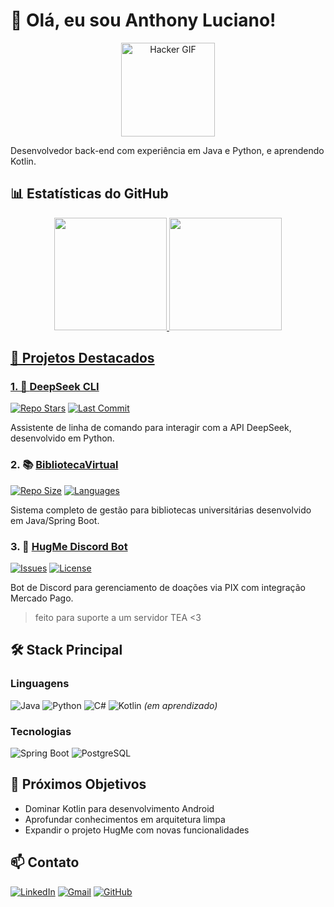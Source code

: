 # 👋 Olá, eu sou Anthony Luciano!

<div align="center">
  <img src="https://media.tenor.com/5LS8LQdR5i4AAAAi/gladgers-hacker-gers-guardians-of-galaxy.gif" width="150px" alt="Hacker GIF">
</div>

Desenvolvedor back-end com experiência em Java e Python, e aprendendo Kotlin.

## 📊 Estatísticas do GitHub

<div align="center">
  <a href="https://github.com/AnthonyLuciano">
  <img height="180em" src="https://github-readme-stats.vercel.app/api?username=AnthonyLuciano&show_icons=true&theme=dracula&include_all_commits=true&count_private=true"/>
  <img height="180em" src="https://github-readme-stats.vercel.app/api/top-langs/?username=AnthonyLuciano&layout=compact&langs_count=7&theme=dracula"/>
</div>

## 🚀 Projetos Destacados

### 1. 🤖 [DeepSeek CLI](https://github.com/AnthonyLuciano/deepseek-cli)
[![Repo Stars](https://img.shields.io/github/stars/AnthonyLuciano/deepseek-cli?style=for-the-badge&logo=github)](https://github.com/AnthonyLuciano/deepseek-cli/stargazers)
[![Last Commit](https://img.shields.io/github/last-commit/AnthonyLuciano/deepseek-cli?style=for-the-badge&logo=git)](https://github.com/AnthonyLuciano/deepseek-cli/commits/main)

Assistente de linha de comando para interagir com a API DeepSeek, desenvolvido em Python.

### 2. 📚 [BibliotecaVirtual](https://github.com/AnthonyLuciano/BibliotecaVirtual)
[![Repo Size](https://img.shields.io/github/repo-size/AnthonyLuciano/BibliotecaVirtual?style=for-the-badge&logo=github)](https://github.com/AnthonyLuciano/BibliotecaVirtual)
[![Languages](https://img.shields.io/github/languages/count/AnthonyLuciano/BibliotecaVirtual?style=for-the-badge&logo=github)](https://github.com/AnthonyLuciano/BibliotecaVirtual)

Sistema completo de gestão para bibliotecas universitárias desenvolvido em Java/Spring Boot.

### 3. 💙 [HugMe Discord Bot](https://github.com/AnthonyLuciano/HugMe-DiscordBot)
[![Issues](https://img.shields.io/github/issues/AnthonyLuciano/HugMe-DiscordBot?style=for-the-badge&logo=github)](https://github.com/AnthonyLuciano/HugMe-DiscordBot/issues)
[![License](https://img.shields.io/github/license/AnthonyLuciano/HugMe-DiscordBot?style=for-the-badge)](https://github.com/AnthonyLuciano/HugMe-DiscordBot)

Bot de Discord para gerenciamento de doações via PIX com integração Mercado Pago.
>feito para suporte a um servidor TEA <3

## 🛠 Stack Principal

### Linguagens
![Java](https://img.shields.io/badge/Java-ED8B00?style=for-the-badge&logo=openjdk&logoColor=white)
![Python](https://img.shields.io/badge/Python-3776AB?style=for-the-badge&logo=python&logoColor=white) 
![C#](https://img.shields.io/badge/C%23-239120?style=for-the-badge&logo=c-sharp&logoColor=white)
![Kotlin](https://img.shields.io/badge/Kotlin-7F52FF?style=for-the-badge&logo=kotlin&logoColor=white) *(em aprendizado)*

### Tecnologias
![Spring Boot](https://img.shields.io/badge/Spring_Boot-6DB33F?style=for-the-badge&logo=spring-boot&logoColor=white)
![PostgreSQL](https://img.shields.io/badge/PostgreSQL-316192?style=for-the-badge&logo=postgresql&logoColor=white)

## 🌱 Próximos Objetivos

- Dominar Kotlin para desenvolvimento Android
- Aprofundar conhecimentos em arquitetura limpa
- Expandir o projeto HugMe com novas funcionalidades

## 📫 Contato

[![LinkedIn](https://img.shields.io/badge/LinkedIn-0077B5?style=for-the-badge&logo=linkedin&logoColor=white)](https://linkedin.com/in/anthony-luciano-dev)
[![Gmail](https://img.shields.io/badge/Gmail-D14836?style=for-the-badge&logo=gmail&logoColor=white)](mailto:anthonylucianodev@proton.me)
[![GitHub](https://img.shields.io/badge/GitHub-100000?style=for-the-badge&logo=github&logoColor=white)](https://github.com/AnthonyLuciano)
